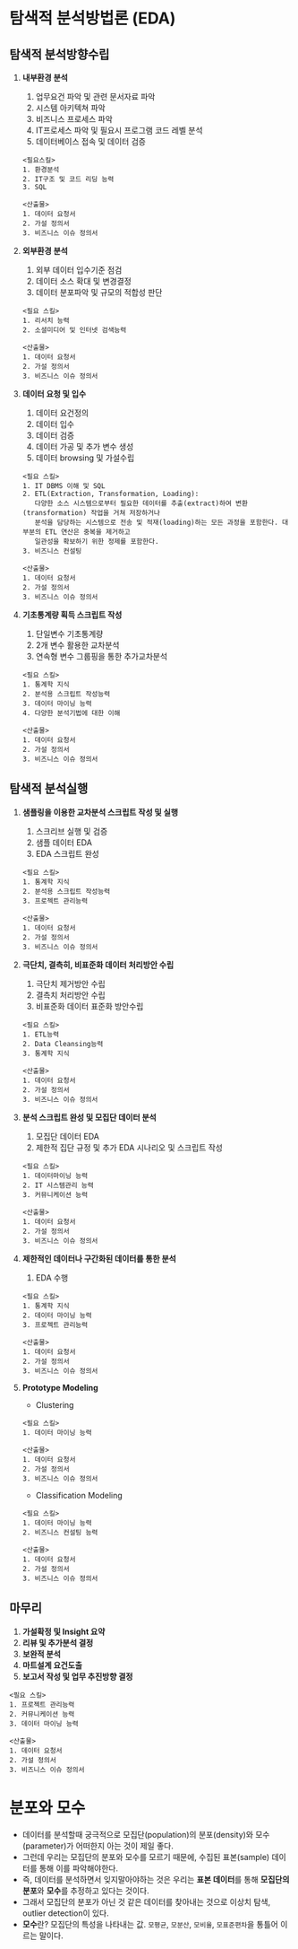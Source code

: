 탐색적 분석방법론 (EDA)
=====

## 탐색적 분석방향수립


1. **내부환경 분석**

   1. 업무요건 파악 및 관련 문서자료 파악
   1. 시스템 아키텍쳐 파악
   1. 비즈니스 프로세스 파악
   1. IT프로세스 파악 및 필요시 프로그램 코드 레벨 분석
   1. 데이터베이스 접속 및 데이터 검증

	```
	<필요스킬>
	1. 환경분석
	2. IT구조 및 코드 리딩 능력
	3. SQL
	
	<산출물>
	1. 데이터 요청서
	2. 가설 정의서
	3. 비즈니스 이슈 정의서
	```


1. **외부환경 분석**

   1. 외부 데이터 입수기준 점검
   1. 데이터 소스 확대 및 변경결정
   1. 데이터 분포파악 및 규모의 적합성 판단

	```
	<필요 스킬>
	1. 리서치 능력
	2. 소셜미디어 및 인터넷 검색능력
	
	<산출물>
	1. 데이터 요청서
	2. 가설 정의서
	3. 비즈니스 이슈 정의서
	```
 

1. **데이터 요청 및 입수**

   1. 데이터 요건정의
   1. 데이터 입수
   1. 데이터 검증
   1. 데이터 가공 및 추가 변수 생성
   1. 데이터 browsing 및 가설수립

	```
	<필요 스킬>
	1. IT DBMS 이해 및 SQL
	2. ETL(Extraction, Transformation, Loading): 
	   다양한 소스 시스템으로부터 필요한 데이터를 추출(extract)하여 변환(transformation) 작업을 거쳐 저장하거나 
	   분석을 담당하는 시스템으로 전송 및 적재(loading)하는 모든 과정을 포함한다. 대부분의 ETL 연산은 중복을 제거하고 
	   일관성을 확보하기 위한 정제를 포함한다.
	3. 비즈니스 컨설팅
	
	<산출물>
	1. 데이터 요청서
	2. 가설 정의서
	3. 비즈니스 이슈 정의서
	```
 

1. **기초통계량 획득 스크립트 작성**

   1. 단일변수 기초통계량
   1. 2개 변수 활용한 교차분석
   1. 연속형 변수 그룹핑을 통한 추가교차분석

	```
	<필요 스킬>
	1. 통계학 지식
	2. 분석용 스크립트 작성능력
	3. 데이터 마이닝 능력
	4. 다양한 분석기법에 대한 이해
	
	<산출물>
	1. 데이터 요청서
	2. 가설 정의서
	3. 비즈니스 이슈 정의서
	````
 

## 탐색적 분석실행

1. **샘플링을 이용한 교차분석 스크립트 작성 및 실행**

   1. 스크리브 실행 및 검증
   1. 샘플 데이터 EDA
   1. EDA 스크립트 완성

	```
	<필요 스킬>
	1. 통계학 지식
	2. 분석용 스크립트 작성능력
	3. 프로젝트 관리능력
	
	<산출물>
	1. 데이터 요청서
	2. 가설 정의서
	3. 비즈니스 이슈 정의서
	```


1. **극단치, 결측히, 비표준화 데이터 처리방안 수립**

   1. 극단치 제거방안 수립
   1. 결측치 처리방안 수립
   1. 비표준화 데이터 표준화 방안수립

	```
	<필요 스킬>
	1. ETL능력
	2. Data Cleansing능력
	3. 통계학 지식
	
	<산출물>
	1. 데이터 요청서
	2. 가설 정의서
	3. 비즈니스 이슈 정의서
	```


1. **분석 스크립트 완성 및 모집단 데이터 분석**

   1. 모집단 데이터 EDA
   1. 제한적 집단 규정 및 추가 EDA 시나리오 및 스크립트 작성

	```
	<필요 스킬>
	1. 데이터마이닝 능력
	2. IT 시스템관리 능력
	3. 커뮤니케이션 능력
	
	<산출물>
	1. 데이터 요청서
	2. 가설 정의서
	3. 비즈니스 이슈 정의서
	```
 

1. **제한적인 데이터나 구간화된 데이터를 통한 분석**

   1. EDA 수행

	```
	<필요 스킬>
	1. 통계학 지식
	2. 데이터 마이닝 능력
	3. 프로젝트 관리능력
	
	<산출물>
	1. 데이터 요청서
	2. 가설 정의서
	3. 비즈니스 이슈 정의서
	```
 

1. **Prototype Modeling**

   - Clustering

	```
	<필요 스킬>
	1. 데이터 마이닝 능력
	
	<산출물>
	1. 데이터 요청서
	2. 가설 정의서
	3. 비즈니스 이슈 정의서
	```

   - Classification Modeling

	```
	<필요 스킬>
	1. 데이터 마이닝 능력
	2. 비즈니스 컨설팅 능력
	
	<산출물>
	1. 데이터 요청서
	2. 가설 정의서
	3. 비즈니스 이슈 정의서
	```


## 마무리

1. **가설확정 및 Insight 요약**
1. **리뷰 및 추가분석 결정**
1. **보완적 분석**
1. **마트설계 요건도출**
1. **보고서 작성 및 업무 추진방향 결정**

```
<필요 스킬>
1. 프로젝트 관리능력
2. 커뮤니케이션 능력
3. 데이터 마이닝 능력
	
<산출물>
1. 데이터 요청서
2. 가설 정의서
3. 비즈니스 이슈 정의서
```


분포와 모수
=====

- 데이터를 분석할때 궁극적으로 모집단(population)의 분포(density)와 모수(parameter)가 어떠한지 아는 것이 제일 좋다. 
- 그런데 우리는 모집단의 분포와 모수를 모르기 때문에, 수집된 표본(sample) 데이터를 통해 이를 파악해야한다. 
- 즉, 데이터를 분석하면서 잊지말아야하는 것은 우리는 **표본 데이터**를 통해 **모집단의 분포**와 **모수**를 추정하고 있다는 것이다. 
- 그래서 모집단의 분포가 아닌 것 같은 데이터를 찾아내는 것으로 이상치 탐색, outlier detection이 있다.
- **모수**란? 모집단의 특성을 나타내는 값. `모평균`, `모분산`, `모비율`, `모표준편차`을 통틀어 이르는 말이다.
